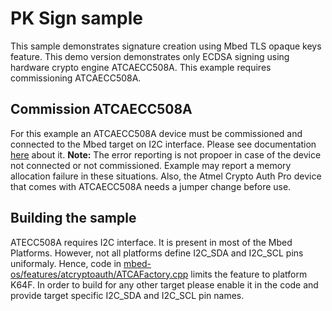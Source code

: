 # PK Sign sample
This sample demonstrates signature creation using Mbed TLS opaque keys feature. This demo version demonstrates only ECDSA signing using hardware crypto engine ATCAECC508A. This example requires commissioning ATCAECC508A.

## Commission ATCAECC508A
For this example an ATCAECC508A device must be commissioned and connected to the Mbed target on I2C interface. Please see documentation [here](https://github.com/ARMmbed/mbed-os/tree/feature-opaque-keys/features/atcryptoauth#commissioning-application) about it. 
**Note:** The error reporting is not propoer in case of the device not connected or not commissioned. Example may report a memory allocation failure in these situations. Also, the Atmel Crypto Auth Pro device that comes with ATCAECC508A needs a jumper change before use.

## Building the sample
ATECC508A requires I2C interface. It is present in most of the Mbed Platforms. However, not all platforms define I2C_SDA and I2C_SCL pins uniformaly. Hence, code in [mbed-os/features/atcryptoauth/ATCAFactory.cpp](https://github.com/ARMmbed/mbed-os/blob/feature-opaque-keys/features/atcryptoauth/ATCAFactory.cpp#L23) limits the feature to platform K64F. In order to build for any other target please enable it in the code and provide target specific I2C_SDA and I2C_SCL pin names.

